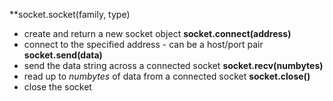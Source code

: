 **socket.socket(family, type)
- create and return a new socket object
**socket.connect(address)**
- connect to the specified address - can be a host/port pair
**socket.send(data)**
- send the data string across a connected socket
**socket.recv(numbytes)**
- read up to *numbytes* of data from a connected socket
**socket.close()**
- close the socket
